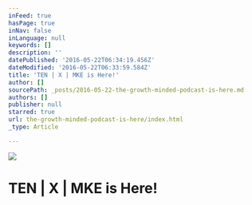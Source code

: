 ```yaml
---
inFeed: true
hasPage: true
inNav: false
inLanguage: null
keywords: []
description: ''
datePublished: '2016-05-22T06:34:19.456Z'
dateModified: '2016-05-22T06:33:59.584Z'
title: 'TEN | X | MKE is Here!'
author: []
sourcePath: _posts/2016-05-22-the-growth-minded-podcast-is-here.md
authors: []
publisher: null
starred: true
url: the-growth-minded-podcast-is-here/index.html
_type: Article

---
```

![](https://the-grid-user-content.s3-us-west-2.amazonaws.com/b44520b1-f576-4638-8985-d1c4a517b15d.jpg)

# TEN | X | MKE is Here!
